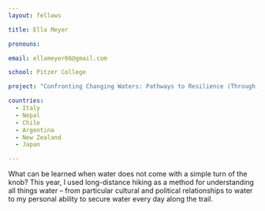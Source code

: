 ```yaml
---
layout: fellows

title: Ella Meyer

pronouns: 

email: ellameyer66@gmail.com

school: Pitzer College

project: "Confronting Changing Waters: Pathways to Resilience (Through)-Hiking"

countries:
  - Italy
  - Nepal
  - Chile
  - Argentina
  - New Zealand
  - Japan

---
```


What can be learned when water does not come with a simple turn of the knob? This year, I used long-distance hiking as a method for understanding all things water – from particular cultural and political relationships to water to my personal ability to secure water every day along the trail.
